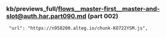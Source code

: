 ### kb/previews_full/flows__master-first__master-and-slot@auth.har.part090.md (part 002)

```md
 "url": "https://n958200.alteg.io/chunk-KO722YSM.js",
              
```

```
